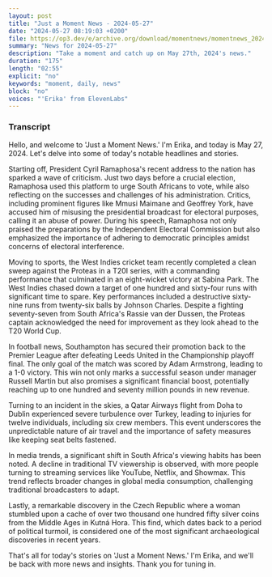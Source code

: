 ```yaml
---
layout: post
title: "Just a Moment News - 2024-05-27"
date: "2024-05-27 08:19:03 +0200"
file: https://op3.dev/e/archive.org/download/momentnews/momentnews_2024-05-27.mp3
summary: "News for 2024-05-27"
description: "Take a moment and catch up on May 27th, 2024's news."
duration: "175"
length: "02:55"
explicit: "no"
keywords: "moment, daily, news"
block: "no"
voices: "'Erika' from ElevenLabs"
---
```


### Transcript

Hello, and welcome to 'Just a Moment News.' I'm Erika, and today is May 27, 2024. Let's delve into some of today's notable headlines and stories.

Starting off, President Cyril Ramaphosa's recent address to the nation has sparked a wave of criticism. Just two days before a crucial election, Ramaphosa used this platform to urge South Africans to vote, while also reflecting on the successes and challenges of his administration. Critics, including prominent figures like Mmusi Maimane and Geoffrey York, have accused him of misusing the presidential broadcast for electoral purposes, calling it an abuse of power. During his speech, Ramaphosa not only praised the preparations by the Independent Electoral Commission but also emphasized the importance of adhering to democratic principles amidst concerns of electoral interference.

Moving to sports, the West Indies cricket team recently completed a clean sweep against the Proteas in a T20I series, with a commanding performance that culminated in an eight-wicket victory at Sabina Park. The West Indies chased down a target of one hundred and sixty-four runs with significant time to spare. Key performances included a destructive sixty-nine runs from twenty-six balls by Johnson Charles. Despite a fighting seventy-seven from South Africa's Rassie van der Dussen, the Proteas captain acknowledged the need for improvement as they look ahead to the T20 World Cup.

In football news, Southampton has secured their promotion back to the Premier League after defeating Leeds United in the Championship playoff final. The only goal of the match was scored by Adam Armstrong, leading to a 1-0 victory. This win not only marks a successful season under manager Russell Martin but also promises a significant financial boost, potentially reaching up to one hundred and seventy million pounds in new revenue.

Turning to an incident in the skies, a Qatar Airways flight from Doha to Dublin experienced severe turbulence over Turkey, leading to injuries for twelve individuals, including six crew members. This event underscores the unpredictable nature of air travel and the importance of safety measures like keeping seat belts fastened.

In media trends, a significant shift in South Africa's viewing habits has been noted. A decline in traditional TV viewership is observed, with more people turning to streaming services like YouTube, Netflix, and Showmax. This trend reflects broader changes in global media consumption, challenging traditional broadcasters to adapt.

Lastly, a remarkable discovery in the Czech Republic where a woman stumbled upon a cache of over two thousand one hundred fifty silver coins from the Middle Ages in Kutná Hora. This find, which dates back to a period of political turmoil, is considered one of the most significant archaeological discoveries in recent years.

That's all for today's stories on 'Just a Moment News.' I'm Erika, and we'll be back with more news and insights. Thank you for tuning in.
